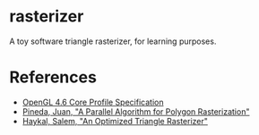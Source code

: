 # rasterizer
A toy software triangle rasterizer, for learning purposes.

# References

* [OpenGL 4.6 Core Profile Specification](https://www.khronos.org/registry/OpenGL/specs/gl/glspec46.core.pdf)
* [Pineda, Juan, "A Parallel Algorithm for Polygon Rasterization"](https://www.cs.drexel.edu/~david/Classes/Papers/comp175-06-pineda.pdf)
* [Haykal, Salem, "An Optimized Triangle Rasterizer"](https://www.digipen.edu/sites/default/files/public/docs/theses/salem-haykal-digipen-master-of-science-in-computer-science-thesis-an-optimized-triangle-rasterizer.pdf)